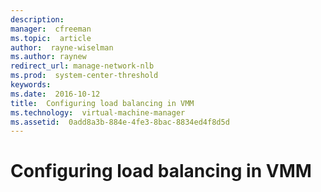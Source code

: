 ```yaml
---
description:  
manager:  cfreeman
ms.topic:  article
author:  rayne-wiselman
ms.author: raynew
redirect_url: manage-network-nlb
ms.prod:  system-center-threshold
keywords:  
ms.date:  2016-10-12
title:  Configuring load balancing in VMM
ms.technology:  virtual-machine-manager
ms.assetid:  0add8a3b-884e-4fe3-8bac-8834ed4f8d5d
---
```


# Configuring load balancing in VMM
